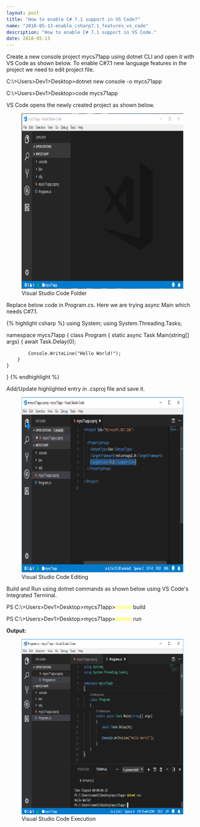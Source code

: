 ```yaml
---
layout: post
title: "How to enable C# 7.1 support in VS Code?"
name: "2018-05-13-enable_csharp7.1_features_vs_code"
description: "How to enable C# 7.1 support in VS Code."
date: 2018-05-13
---
```


<p>Create a new console project mycs71app using dotnet CLI and open it with VS Code as shown below. To enable C#7.1 new language features in the project we need to edit project file.</p>

<p class="cmd">C:\&gt;Users&gt;Dev1&gt;Desktop&gt;dotnet new console -o mycs71app</p>
<p class="cmd">C:\&gt;Users&gt;Dev1&gt;Desktop&gt;code mycs71app</p>

<p>VS Code opens the newly created project as shown below.</p>
<p>
    <figure>
      <img src="/images/Enable71_One.png" alt="Open Visual Studio Code Folder" width="833px" height="460px" />
      <figcaption>Visual Studio Code Folder</figcaption>
    </figure>    
</p>

<p>Replace below code in Program.cs. Here we are trying async Main which needs C#7.1.</p>

{% highlight csharp %}
using System;
using System.Threading.Tasks;

namespace mycs71app
{
    class Program
    {
        static async Task Main(string[] args)
        {
            await Task.Delay(0);

            Console.WriteLine("Hello World!");
        }
    }
}
{% endhighlight %}

<p>Add/Update highlighted entry in .csproj file and save it.</p>

<p>
    <figure>
      <img src="/images/Enable71_Two.png" alt="Visual Studio Code Folder" width="833px" height="460px" />
      <figcaption>Visual Studio Code Editing</figcaption>
    </figure>    
</p>

<p>Build and Run using dotnet commands as shown below using VS Code's Integrated Terminal.</p>

<p class="cmd">PS C:\&gt;Users&gt;Dev1&gt;Desktop&gt;mycs71app&gt;<span style="color:yellow">dotnet</span> build</p>
<p class="cmd">PS C:\&gt;Users&gt;Dev1&gt;Desktop&gt;mycs71app&gt;<span style="color:yellow">dotnet</span> run</p>
<b>Output:</b>
<p>
    <figure>
      <img src="/images/Enable71_Three.png" alt="Visual Studio Code Folder" width="833px" height="460px" />
      <figcaption>Visual Studio Code Execution</figcaption>
    </figure>    
</p>